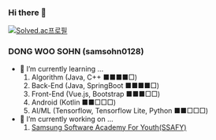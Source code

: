 ### Hi there 👋

[![Solved.ac프로필](http://mazassumnida.wtf/api/v2/generate_badge?boj=samsohn0128)](https://solved.ac/samsohn0128)

### DONG WOO SOHN (samsohn0128)
- 🌱 I’m currently learning ...
    1. Algorithm (Java, C++ ■■■■□)
    2. Back-End (Java, SpringBoot ■■■■□)
    3. Front-End (Vue.js, Bootstrap ■■■□□)
    4. Android (Kotlin ■■□□□)
    5. AI/ML (Tensorflow, Tensorflow Lite, Python ■■□□□)
- 🔭 I’m currently working on ...
    1. [Samsung Software Academy For Youth(SSAFY)](https://www.ssafy.com/ksp/jsp/swp/swpMain.jsp)
<!--
**samsohn0128/samsohn0128** is a ✨ _special_ ✨ repository because its `README.md` (this file) appears on your GitHub profile.

Here are some ideas to get you started:

- 🔭 I’m currently working on ...
- 🌱 I’m currently learning ...
- 👯 I’m looking to collaborate on ...
- 🤔 I’m looking for help with ...
- 💬 Ask me about ...
- 📫 How to reach me: ...
- 😄 Pronouns: ...
- ⚡ Fun fact: ...
-->
